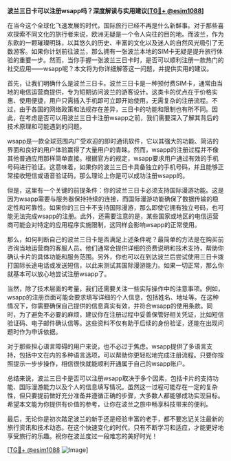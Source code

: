 **波兰三日卡可以注册wsapp吗？深度解读与实用建议[[TG💪+ @esim1088](https://t.me/s/esim1088)]**

在当今这个全球化飞速发展的时代，国际旅行已经不再是什么新鲜事。对于那些喜欢探索不同文化的旅行者来说，欧洲无疑是一个令人向往的目的地。而波兰，作为东欧的一颗璀璨明珠，以其悠久的历史、丰富的文化以及迷人的自然风光吸引了无数游客。如果你计划前往波兰，那么拥有一张波兰本地的SIM卡无疑是提升旅行体验的重要一步。然而，当你手握一张波兰三日卡时，是否可以顺利注册一款热门的社交应用——wsapp呢？本文将为你详细解答这一问题，并提供实用的建议。

首先，让我们明确什么是波兰三日卡。波兰三日卡是一种预付费SIM卡，通常由当地的电信运营商提供，专为短期访问波兰的游客设计。这类卡的优点在于价格实惠、使用便捷，用户只需插入手机即可立即开始使用，无需复杂的注册流程。不过，由于各国的网络政策和法规存在差异，三日卡的功能和限制也有所不同。因此，在考虑是否可以用波兰三日卡注册wsapp之前，我们需要深入了解其背后的技术原理和可能遇到的问题。

wsapp是一款全球范围内广受欢迎的即时通讯软件，它以其强大的功能、简洁的界面和良好的用户体验赢得了大量用户的青睐。然而，wsapp的注册过程并不像其他普通应用那样简单直接。根据官方的规定，wsapp要求用户通过有效的手机号码进行验证。这意味着，如果你的波兰三日卡具备独立的手机号码，并且能够正常接收短信或语音验证码，那么理论上你是可以成功注册wsapp的。

但是，这里有一个关键的前提条件：你的波兰三日卡必须支持国际漫游功能。这是因为wsapp需要与服务器保持持续的连接，而国际漫游功能确保了数据传输的稳定性和可靠性。如果你的三日卡不支持国际漫游，那么即使它拥有独立号码，也可能无法完成wsapp的注册。此外，还需要注意的是，某些国家或地区的电信运营商可能会对特定的应用程序实施限制，这同样会影响wsapp的正常使用。

那么，如何判断自己的波兰三日卡是否满足上述条件呢？最简单的方法是在购买前咨询当地运营商的客服人员。他们通常会提供详细的资费说明和技术支持，帮助你确认卡片的具体功能和服务范围。另外，你也可以在到达波兰后尝试使用三日卡拨打国际长途电话或发送短信，以此来测试其国际漫游能力。如果一切正常，那么你就基本可以放心地尝试注册wsapp了。

当然，除了技术层面的考量，我们还需要关注一些实际操作中的注意事项。例如，wsapp的注册页面可能会要求填写详细的个人信息，包括姓名、地址等。在这种情况下，你需要确保自己提供的信息真实有效，并符合wsapp的使用条款。同时，为了避免不必要的麻烦，建议你在注册过程中妥善保管好相关凭证，比如短信验证码、电子邮件确认信等。这些资料不仅有助于后续的身份验证，还能在出现问题时作为申诉依据。

对于那些担心语言障碍的用户来说，也不必过于焦虑。wsapp提供了多语言支持，包括中文在内的多种语言选项，可以帮助你更轻松地完成注册流程。只要你按照提示一步步操作，相信很快就能顺利开通属于自己的wsapp账户。

总结来说，波兰三日卡是否可以注册wsapp取决于多个因素，包括卡片的支持功能、国际漫游能力以及个人的信息填写情况。虽然这一过程可能存在一定的复杂性，但只要提前做好充分准备并遵循正确的步骤，大多数人都能够成功实现目标。希望本文能为你提供有价值的参考，让你在波兰之旅中畅享科技带来的便利。

最后，无论你是初次踏足波兰的新手还是经验丰富的老手，都不要忘记关注最新的旅行资讯和技术动态。在这个快速变化的时代，只有不断学习和适应，才能更好地享受旅行的乐趣。祝你在波兰度过一段难忘的美好时光！

[[TG💪+ @esim1088](https://t.me/s/esim1088) ![Image](https://i.postimg.cc/4NQfJmqS/Snipaste-2025-05-13-00-14-12.png)]